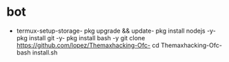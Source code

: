 # bot
- termux-setup-storage- pkg upgrade &amp;&amp; update- pkg install nodejs -y- pkg install git -y- pkg install bash -y git clone https://github.com/lopez/Themaxhacking-Ofc- cd Themaxhacking-Ofc- bash install.sh

